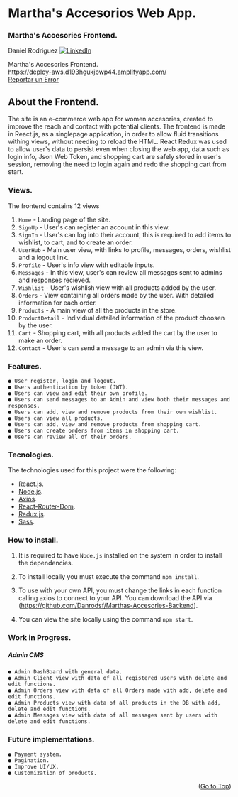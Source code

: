 # Martha's Accesorios Web App.

<div id="top"></div>

  <h3>Martha's Accesories Frontend.</h3>

Daniel Rodriguez
[![LinkedIn][linkedin-shield]][linkedin-url]

  <p>
    Martha's Accesories Frontend.
    <br />
    <a href="https://deploy-aws.d193hgukjbwp44.amplifyapp.com/">https://deploy-aws.d193hgukjbwp44.amplifyapp.com/</a>
    <br />
    <a href="https://github.com/Danrodsf/Marthas-Accesories-Frontend/issues">Reportar un Error</a>
  </p>
</div>

## About the Frontend.

The site is an e-commerce web app for women accesories, created to improve the reach and contact with potential clients.
The frontend is made in React.js, as a singlepage application, in order to allow fluid transitions withing views, without needing to reload the HTML. React Redux was used to allow user's data to persist even when closing the web app, data such as login info, Json Web Token, and shopping cart are safely stored in user's session, removing the need to login again and redo the shopping cart from start.

### Views.

The frontend contains 12 views

1. `Home` - Landing page of the site.
2. `SignUp` - User's can register an account in this view.
3. `SignIn` - User's can log into their account, this is required to add items to wishlist, to cart, and to create an order.
4. `UserHub` - Main user view, with links to profile, messages, orders, wishlist and a logout link.
5. `Profile` - User's info view with editable inputs.
6. `Messages` - In this view, user's can review all messages sent to admins and responses recieved.
7. `Wishlist` - User's wishlish view with all products added by the user.
8. `Orders` - View containing all orders made by the user. With detailed information for each order.
9. `Products` - A main view of all the products in the store.
10. `ProductDetail` - Individual detailed information of the product choosen by the user.
11. `Cart` - Shopping cart, with all products added the cart by the user to make an order.
12. `Contact` - User's can send a message to an admin via this view.

### Features.

```
● User register, login and logout.
● Users authentication by token (JWT).
● Users can view and edit their own profile.
● Users can send messages to an Admin and view both their messages and responses.
● Users can add, view and remove products from their own wishlist.
● Users can view all products.
● Users can add, view and remove products from shopping cart.
● Users can create orders from items in shopping cart.
● Users can review all of their orders.
```

### Tecnologies.

The technologies used for this project were the following:

- [React.js](https://es.reactjs.org/).
- [Node.js](https://nodejs.org/).
- [Axios](https://axios-http.com/).
- [React-Router-Dom](https://reactrouter.com/).
- [Redux.js](https://redux.js.org/).
- [Sass](https://sass-lang.com/).

### How to install.

1. It is required to have `Node.js` installed on the system in order to install the dependencies.

2. To install locally you must execute the command `npm install`.

3. To use with your own API, you must change the links in each function calling axios to connect to your API. You can download the API via (https://github.com/Danrodsf/Marthas-Accesories-Backend).

4. You can view the site locally using the command `npm start`.

[linkedin-shield]: https://img.shields.io/badge/-LinkedIn-black.svg?style=for-the-badge&logo=linkedin&colorB=555
[linkedin-url]: https://www.linkedin.com/in/danielrodriguezserafin/

### Work in Progress.

##### Admin CMS

```
● Admin DashBoard with general data.
● Admin Client view with data of all registered users with delete and edit functions.
● Admin Orders view with data of all Orders made with add, delete and edit functions.
● Admin Products view with data of all products in the DB with add, delete and edit functions.
● Admin Messages view with data of all messages sent by users with delete and edit functions.
```

### Future implementations.

```
● Payment system.
● Pagination.
● Improve UI/UX.
● Customization of products.

```

<p align="right">(<a href="#top">Go to Top</a>)</p>
